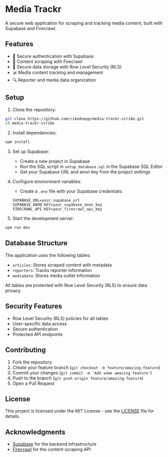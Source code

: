 # Media Trackr

A secure web application for scraping and tracking media content, built with Supabase and Firecrawl.

## Features

- 🔐 Secure authentication with Supabase
- 📰 Content scraping with Firecrawl
- 💾 Secure data storage with Row Level Security (RLS)
- 📊 Media content tracking and management
- 🔍 Reporter and media data organization

## Setup

1. Clone the repository:
```bash
git clone https://github.com/rikedoepp/media-trackr-scribe.git
cd media-trackr-scribe
```

2. Install dependencies:
```bash
npm install
```

3. Set up Supabase:
   - Create a new project in Supabase
   - Run the SQL script in `setup_database.sql` in the Supabase SQL Editor
   - Get your Supabase URL and anon key from the project settings

4. Configure environment variables:
   - Create a `.env` file with your Supabase credentials:
   ```
   SUPABASE_URL=your_supabase_url
   SUPABASE_ANON_KEY=your_supabase_anon_key
   FIRECRAWL_API_KEY=your_firecrawl_api_key
   ```

5. Start the development server:
```bash
npm run dev
```

## Database Structure

The application uses the following tables:

- `articles`: Stores scraped content with metadata
- `reporters`: Tracks reporter information
- `mediadata`: Stores media outlet information

All tables are protected with Row Level Security (RLS) to ensure data privacy.

## Security Features

- Row Level Security (RLS) policies for all tables
- User-specific data access
- Secure authentication
- Protected API endpoints

## Contributing

1. Fork the repository
2. Create your feature branch (`git checkout -b feature/amazing-feature`)
3. Commit your changes (`git commit -m 'Add some amazing feature'`)
4. Push to the branch (`git push origin feature/amazing-feature`)
5. Open a Pull Request

## License

This project is licensed under the MIT License - see the [LICENSE](LICENSE) file for details.

## Acknowledgments

- [Supabase](https://supabase.com) for the backend infrastructure
- [Firecrawl](https://firecrawl.dev) for the content scraping API 